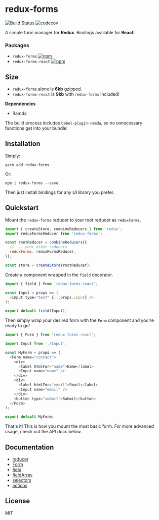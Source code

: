# redux-forms

[![Build Status](https://travis-ci.org/oreqizer/redux-forms.svg?branch=master)](https://travis-ci.org/oreqizer/redux-forms)
[![codecov](https://codecov.io/gh/oreqizer/redux-forms/branch/master/graph/badge.svg)](https://codecov.io/gh/oreqizer/redux-forms)

A simple form manager for **Redux**. Bindings available for **React**!

### Packages

* `redux-forms` [![npm](https://img.shields.io/npm/v/redux-forms.svg)](https://www.npmjs.com/package/redux-forms)
* `redux-forms-react` [![npm](https://img.shields.io/npm/v/redux-forms-react.svg)](https://www.npmjs.com/package/redux-forms-react)

## Size

* `redux-forms` alone is **6kb** gzipped.
* `redux-forms-react` is **9kb** with `redux-forms` included!

**Dependencies**

* Ramda

The build process includes `babel-plugin-ramda`, so no unnecessary functions get into your bundle!

## Installation

Simply:

`yarn add redux-forms`

Or:

`npm i redux-forms --save`

Then just install bindings for any UI library you prefer.

## Quickstart

Mount the `redux-forms` reducer to your root reducer as `reduxForms`.

```js
import { createStore, combineReducers } from 'redux';
import reduxFormsReducer from 'redux-forms';

const rootReducer = combineReducers({
  // ... your other reducers
  reduxForms: reduxFormsReducer,
});

const store = createStore(rootReducer);
```

Create a component wrapped in the `field` decorator.

```js
import { field } from 'redux-forms-react';

const Input = props => (
  <input type="text" {...props.input} />
);

export default field(Input);
```

Then simply wrap your desired form with the `Form` component and you're ready to go!

```js
import { Form } from 'redux-forms-react';

import Input from './Input';

const MyForm = props => (
  <Form name="contact">
    <div>
      <label htmlFor="name">Name</label>
      <Input name="name" />
    </div>
    <div>
      <label htmlFor="email">Email</label>
      <Input name="email" />
    </div>
    <button type="submit">Submit</button>
  </Form>
);

export default MyForm;
```

That's it! This is how you mount the most basic form. For more advanced usage, check out the API docs below.

## Documentation

* [reducer](https://oreqizer.gitbooks.io/redux-forms/content/reducer.html)
* [Form](https://oreqizer.gitbooks.io/redux-forms/content/form.html)
* [field](https://oreqizer.gitbooks.io/redux-forms/content/field.html)
* [fieldArray](https://oreqizer.gitbooks.io/redux-forms/content/fieldarray.html)
* [selectors](https://oreqizer.gitbooks.io/redux-forms/content/selectors.html)
* [actions](https://oreqizer.gitbooks.io/redux-forms/content/actions.html)

## License

MIT
